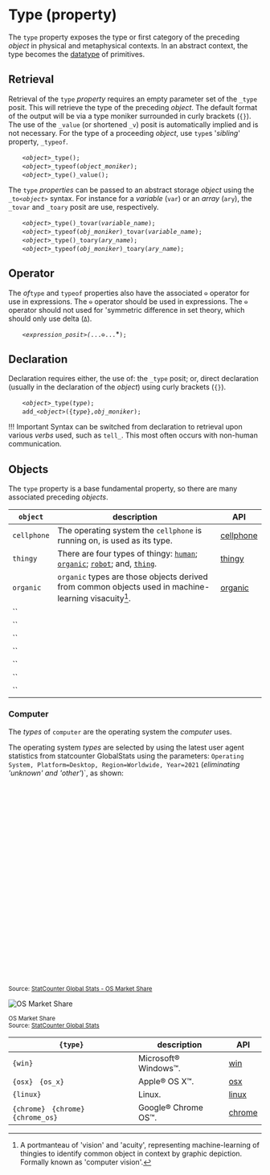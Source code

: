 # Type (property)
The `type` property exposes the type or first category of the preceding *object* in physical and metaphysical contexts. In an abstract context, the type becomes the [datatype](../../abstract/dt/datatype.md) of primitives.

## Retrieval
Retrieval of the `type` *property* requires an empty parameter set of the `_type` posit. This will retrieve the type of the preceding *object*. The default format of the output will be via a type moniker surrounded in curly brackets (`{}`). The use of the `_value` (or shortened `_v`) posit is automatically implied and is not necessary. For the type of a proceeding *object*, use `type`s '*sibling*' property, `_typeof`. 

&nbsp;&nbsp;&nbsp;&nbsp;&nbsp;&nbsp; *`<object>`*`_type();`<br>
&nbsp;&nbsp;&nbsp;&nbsp;&nbsp;&nbsp; *`<object>`*`_typeof(`*`object_moniker`*`);`<br>
&nbsp;&nbsp;&nbsp;&nbsp;&nbsp;&nbsp; *`<object>`*`_type()_value();`

The `type` *properties* can be passed to an abstract storage *object* using the `_to`*`<object>`* syntax.  For instance for a *variable* (`var`) or an *array* (`ary`), the `_tovar` and `_toary` posit are use, respectively.

&nbsp;&nbsp;&nbsp;&nbsp;&nbsp;&nbsp; *`<object>`*`_type()_tovar(`*`variable_name`*`);`<br>
&nbsp;&nbsp;&nbsp;&nbsp;&nbsp;&nbsp; *`<object>`*`_typeof(`*`obj_moniker`*`)_tovar(`*`variable_name`*`);`<br>
&nbsp;&nbsp;&nbsp;&nbsp;&nbsp;&nbsp; *`<object>`*`_type()_toary(`*`ary_name`*`);`<br>
&nbsp;&nbsp;&nbsp;&nbsp;&nbsp;&nbsp; *`<object>`*`_typeof(`*`obj_moniker`*`)_toary(`*`ary_name`*`);`<br>

## Operator
The *of*`type` and `typeof` properties also have the associated `⊖` operator for use in expressions. The `⊖` operator should be used in expressions. The `⊖` operator should not used for 'symmetric difference in set theory, which should only use delta (`Δ`).

&nbsp;&nbsp;&nbsp;&nbsp;&nbsp;&nbsp; *`<expression_posit>(`*`...⊖...`*`);`

## Declaration
Declaration requires either, the use of: the `_type` posit; or, direct declaration (usually in the declaration of the *object*) using curly brackets (`{}`).

&nbsp;&nbsp;&nbsp;&nbsp;&nbsp;&nbsp; *`<object>`*`_type(`*`type`*`);`<br>
&nbsp;&nbsp;&nbsp;&nbsp;&nbsp;&nbsp; `add_`*`<object>`*`({`*`type`*`},`*`obj_moniker`*`);`

!!! Important
    Syntax can be switched from declaration to retrieval upon various *verbs* used, such as `tell_`.  This most often occurs with non-human communication.

## Objects
The `type` property is a base fundamental property, so there are many associated preceding *objects*.

| `object` | description | API |
| --- | --- | --- |
| <a name="cellphone"></a> `cellphone` | The operating system the `cellphone` is running on, is used as its type. | [cellphone](../../physic/obj/cellphone.md#types) |
| <a name="thingy"></a> `thingy` | There are four types of thingy: [`human`](../../physic/obj/human.md); [`organic`](../../physic/obj/organic.md); [`robot`](../../physic/obj/robot.md); and, [`thing`](../../physic/obj/thing.md). | [thingy](../../physic/obj/thingy.md#types) |
| <a name="organic"></a> `organic` | `organic` types are those objects derived from common objects used in machine-learning visacuity[^visacuity]. | [organic](../../physic/obj/organic.md#types) |
| <a name=""></a> `` |  | [](#type) |
| <a name=""></a> `` |  | [](#type) |
| <a name=""></a> `` |  | [](#type) |
| <a name=""></a> `` |  | [](#type) |
| <a name=""></a> `` |  | [](#type) |
| <a name=""></a> `` |  | [](#type) |
| <a name=""></a> `` |  | [](#type) |

<a name="computer"></a>
### Computer
The *types* of `computer` are the operating system the *computer* uses.

The operating system *types* are selected by using the latest user agent statistics from statcounter GlobalStats using the parameters: `Operating System, Platform=Desktop, Region=Worldwide, Year=2021` (*eliminating 'unknown' and 'other'*)`, as shown:

<div id="desktop-os_combined-ww-monthly-202101-202112" width="100%" height="400" style="width:100%; height: 400px;"></div><sub>Source: <a href="https://gs.statcounter.com/os-market-share/desktop/worldwide/2021">StatCounter Global Stats - OS Market Share</a></sub><script type="text/javascript" src="https://www.statcounter.com/js/fusioncharts.js"></script><script type="text/javascript" src="https://gs.statcounter.com/chart.php?desktop-os_combined-ww-monthly-202101-202112&chartWidth=600"></script>


![OS Market Share](/_img/StatCounter-os_combined-ww-monthly-202101-202112.png)

<sub>OS Market Share<br>Source: [StatCounter Global Stats](https://gs.statcounter.com/os-market-share/desktop/worldwide/2021)</sub>

| `{type}` | description | API |
| --- | --- | --- |
| <a name="win"></a>  `{win}` | Microsoft&reg; Windows&#8482;. | [win](#type) |
| <a name="android"></a> `{osx}` &nbsp; `{os_x}` | Apple&reg; OS X&#8482;. | [osx](#type) |
| <a name="linux"></a> `{linux}` | Linux.  | [linux](#type) |
| <a name=""></a> `{chrome}` &nbsp; `{chrome}` &nbsp; `{chrome_os}` | Google&reg; Chrome OS&#8482;. | [chrome](#type) |

[^visacuity]: A portmanteau of 'vision' and 'acuity', representing machine-learning of thingies to identify common object in context by graphic depiction.  Formally known as 'computer vision'.